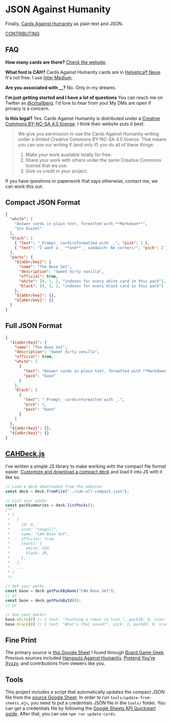# JSON Against Humanity

Finally, [Cards Against Humanity](https://cardsagainsthumanity.com/) as plain text and JSON.

[CONTRIBUTING](./CONTRIBUTING.md)

## FAQ

**How many cards are there?** [Check the website](https://crhallberg.com/cah).

**What font is CAH?** Cards Against Humanity cards are in [Helvetica® Neue](https://www.myfonts.com/fonts/linotype/neue-helvetica/). It's not free. I use [Inter Medium](https://rsms.me/inter/).

**Are you associated with **\_\_**?** No. Only in my dreams.

**I'm just getting started and I have a lot of questions** You can reach me on Twitter as [@crhallberg](https://twitter.com/crhallberg). I'd love to hear from you! My DMs are open if privacy is a concern.

**Is this legal?** Yes. Cards Against Humanity is distributed under a [Creative Commons BY-NC-SA 4.0 license](https://creativecommons.org/licenses/by-nc-sa/4.0/). I think their website puts it best:

> We give you permission to use the Cards Against Humanity writing under a limited Creative Commons BY-NC-SA 4.0 license. That means you can use our writing if (and only if) you do all of these things:
> 1. Make your work available totally for free.
> 2. Share your work with others under the same Creative Commons license that we use.
> 3. Give us credit in your project.

If you have questions or paperwork that says otherwise, contact me, we can work this out.

## Compact JSON Format

```json
{
  "white": [
    "Answer cards in plain text, formatted with **Markdown**",
    "Vin Diesel"
  ],
  "black": [
    { "text": "_Prompt_ cards\nformatted with _.", "pick": 1 },
    { "text": "I want a _ **and** _ sandwich! No corners!", "pick": 2 }
  ],
  "packs": {
    "${abbr/key}": {
      "name": "The Base Set",
      "description": "Sweet dirty vanilla",
      "official": true,
      "white": [0, 1, 2, "indexes for every white card in this pack"],
      "black": [0, 1, 2, "indexes for every black card in this pack"]
    },
    "${abbr/key}": {},
    "${abbr/key}": {}
  }
}
```

## Full JSON Format

```json
{
  "${abbr/key}": {
    "name": "The Base Set",
    "description": "Sweet dirty vanilla",
    "official": true,
    "white": [
      {
        "text": "Answer cards in plain text, formatted with **Markdown**",
        "pack": "base"
      }
    ],
    "black": [
      {
        "text": "_Prompt_ cards\nformatted with _.",
        "pick": 1,
        "pack": "base"
      }
    ]
  },
  "${abbr/key}": {},
  "${abbr/key}": {}
}
```

## [CAHDeck.js](./web/CAHDeck.js)

I've written a simple JS library to make working with the compact file format easier. [Customize and download a compact deck](https://crhallberg.com/cah/) and load it into JS with it like so.

```js
// Load a deck downloaded from the website
const deck = Deck.fromFile("../cah-all-compact.json");

// List your packs
const packSummaries = deck.listPacks();
/**
 * [
 *   {
 *     id: 0,
 *     icon: "seagull",
 *     name: "CAH Base Set",
 *     official: true,
 *     counts: {
 *       white: 420,
 *       black: 39,
 *     },
 *   },
 *   ...
 * ]
 */

// Get your packs
const base = deck.getPackByName("CAH Base Set");
// or
const base = deck.getPackById(0);
// or

// Use your packs!
base.white[0] // { text: "Teaching a robot to love.", packID: 0, icon: "seagull" }
base.black[0] // { text: "What's that sound?", pick: 1, packID: 0, icon: "seagull" }
```

## Fine Print

The primary source is [this Google Sheet](https://docs.google.com/spreadsheet/ccc?key=0Ajv9fdKngBJ_dHFvZjBzZDBjTE16T3JwNC0tRlp6Wnc) I found through [Board Game Geek](https://boardgamegeek.com/). Previous sources included [Hangouts Against Humanity](https://github.com/samurailink3/hangouts-against-humanity), [Pretend You're Xyzzy](http://pyx-3.pretendyoure.xyz/zy/viewcards.jsp), and contributions from viewers like you.

## Tools

This project includes a script that automatically updates the compact JSON file from the [source Google Sheet](https://docs.google.com/spreadsheet/ccc?key=0Ajv9fdKngBJ_dHFvZjBzZDBjTE16T3JwNC0tRlp6Wnc). In order to run `tools/update-from-sheets.mjs`, you need to put a credentials JSON file in the `tools/` folder. You can get a credentials file by following the [Google Sheets API Quickstart guide](https://developers.google.com/sheets/api/quickstart/nodejs#set_up_your_environment). After that, you can use `npm run update-cards`.

